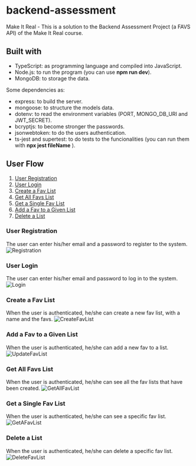 # backend-assessment
Make It Real - This is a solution to the Backend Assessment Project (a FAVS API) of the Make It Real course.

## Built with
- TypeScript: as programming language and compiled into JavaScript.
- Node.js: to run the program (you can use **npm run dev**).
- MongoDB: to storage the data.

Some dependencies as:
- express: to build the server.
- mongoose: to structure the models data.
- dotenv: to read the environment variables (PORT, MONGO_DB_URI and JWT_SECRET).
- bcryptjs: to become stronger the passwords.
- jsonwebtoken: to do the users authentication.
- ts-jest and supertest: to do tests to the funcionalities (you can run them with **npx jest fileName** ).


## User Flow
 1. [User Registration](#user-registration)
 2. [User Login](#user-login)
 3. [Create a Fav List](#create-a-fav-list)
 4. [Get All Favs List](#get-all-favs-list)
 5. [Get a Single Fav List](#get-a-single-fav-list)
 6. [Add a Fav to a Given List](#add-a-fav-to-a-given-list)
 7. [Delete a List](#delete-a-list)

### User Registration
The user can enter his/her email and a password to register to the system.
![Registration](https://res.cloudinary.com/dirhpjaka/image/upload/v1674855756/dataFiles/e1216f35b2b211bcf1eaaba9be3d54d2.png)

### User Login
The user can enter his/her email and password to log in to the system.
![Login](https://res.cloudinary.com/dirhpjaka/image/upload/v1674855754/dataFiles/886daa90ec66c75ecdfd6758305187b5.png)

### Create a Fav List
When the user is authenticated, he/she can create a new fav list, with a name and the favs.
![CreateFavList](https://res.cloudinary.com/dirhpjaka/image/upload/v1674855750/dataFiles/72d90bd06bd58d6d90b8169c88e6d60e.png)

### Add a Fav to a Given List
When the user is authenticated, he/she can add a new fav to a list.
![UpdateFavList](https://res.cloudinary.com/dirhpjaka/image/upload/v1674855755/dataFiles/1081a61455ba87ece6741c653d82bb6d.png)

### Get All Favs List
When the user is authenticated, he/she can see all the fav lists that have been created.
![GetAllFavList](https://res.cloudinary.com/dirhpjaka/image/upload/v1674855752/dataFiles/c807ddae1da0ad75469f74acd3e50d41.png)

### Get a Single Fav List
When the user is authenticated, he/she can see a specific fav list.
![GetAFavList](https://res.cloudinary.com/dirhpjaka/image/upload/v1674855753/dataFiles/7c55eaf2b76e05f4a494ac8453a8c07e.png)

### Delete a List
When the user is authenticated, he/she can delete a specific fav list.
![DeleteFavList](https://res.cloudinary.com/dirhpjaka/image/upload/v1674855751/dataFiles/ada2091241973f97e010ea9ded0860e2.png)
